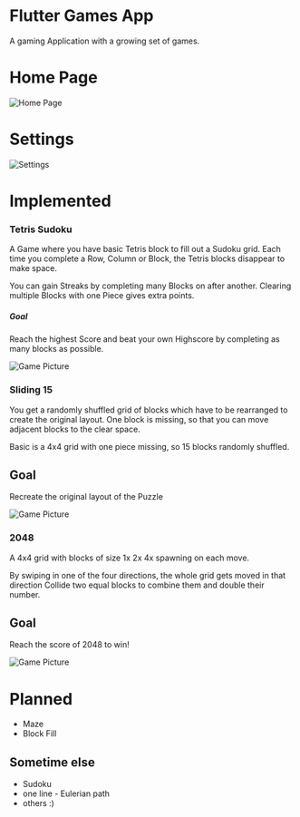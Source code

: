 # Flutter Games App
 A gaming Application with a growing set of games.

# Home Page

![Home Page](https://raw.githubusercontent.com/BertilBraun/Flutter-Games-App/Readme-Data/Images/HomePage.png "Home Page")

# Settings

![Settings](https://raw.githubusercontent.com/BertilBraun/Flutter-Games-App/Readme-Data/Images/Settings.png "Settings")

# Implemented
### Tetris Sudoku

A Game where you have basic Tetris block to fill out a Sudoku grid.
Each time you complete a Row, Column or Block, the Tetris blocks disappear to make space.

You can gain Streaks by completing many Blocks on after another.
Clearing multiple Blocks with one Piece gives extra points.


##### Goal

Reach the highest Score and beat your own Highscore by completing as many blocks as possible.

![Game Picture](https://raw.githubusercontent.com/BertilBraun/Flutter-Games-App/Readme-Data/Images/TetrisSudoku.png "Game Picture")

### Sliding 15

You get a randomly shuffled grid of blocks which have to be rearranged to create the original layout.
One block is missing, so that you can move adjacent blocks to the clear space.

Basic is a 4x4 grid with one piece missing, so 15 blocks randomly shuffled.

## Goal

Recreate the original layout of the Puzzle

![Game Picture](https://raw.githubusercontent.com/BertilBraun/Flutter-Games-App/Readme-Data/Images/Sliding15.png "Game Picture")

### 2048

A 4x4 grid with blocks of size 1x 2x 4x spawning on each move.

By swiping in one of the four directions, the whole grid gets moved in that direction
Collide two equal blocks to combine them and double their number.

## Goal

Reach the score of 2048 to win!

![Game Picture](https://raw.githubusercontent.com/BertilBraun/Flutter-Games-App/Readme-Data/Images/2048.png "Game Picture")

# Planned

 - Maze
 - Block Fill
 
 ## Sometime else
 - Sudoku
 - one line - Eulerian path
 - others :)
 